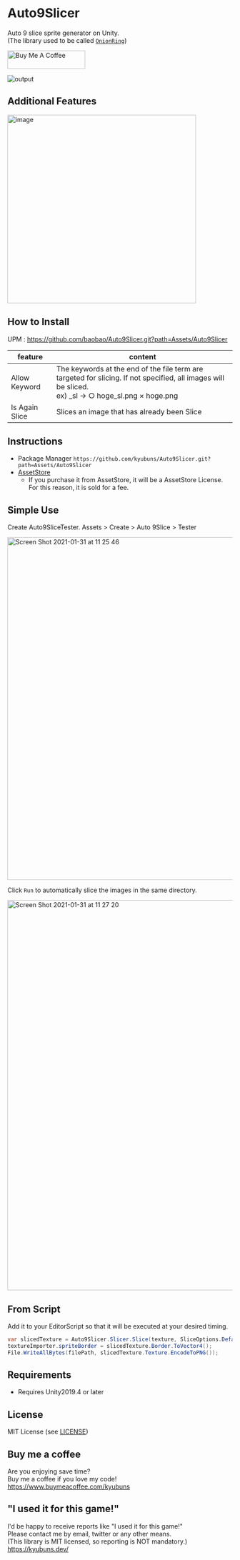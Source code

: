 # Auto9Slicer

Auto 9 slice sprite generator on Unity.  
(The library used to be called [`OnionRing`](https://github.com/kyubuns/Auto9Slicer/tree/onionring))

<a href="https://www.buymeacoffee.com/kyubuns" target="_blank"><img src="https://cdn.buymeacoffee.com/buttons/default-orange.png" alt="Buy Me A Coffee" height="41" width="174"></a>

![output](https://user-images.githubusercontent.com/961165/106372768-5c612480-63b6-11eb-9ff8-04394f6bb70b.gif)

## Additional Features

<img width="422" alt="image" src="https://github.com/baobao/Auto9Slicer/assets/144386/1d0ab5fd-e9b4-48a7-8999-5f891122dc08">

## How to Install

UPM : https://github.com/baobao/Auto9Slicer.git?path=Assets/Auto9Slicer


feature | content 
--- | --- 
Allow Keyword | The keywords at the end of the file term are targeted for slicing. If not specified, all images will be sliced.<br />ex) _sl -> ○ hoge_sl.png × hoge.png 
Is Again Slice | Slices an image that has already been Slice 


## Instructions

- Package Manager `https://github.com/kyubuns/Auto9Slicer.git?path=Assets/Auto9Slicer`
- [AssetStore](https://assetstore.unity.com/packages/tools/gui/auto-9slicer-188442?aid=1100l3pRW&utm_source=aff)
  - If you purchase it from AssetStore, it will be a AssetStore License. For this reason, it is sold for a fee.

## Simple Use

Create Auto9SliceTester. Assets > Create > Auto 9Slice > Tester

<img width="768" alt="Screen Shot 2021-01-31 at 11 25 46" src="https://user-images.githubusercontent.com/961165/106372836-135da000-63b7-11eb-85ad-d5fc9e6ee655.png">

Click `Run` to automatically slice the images in the same directory.

<img width="874" alt="Screen Shot 2021-01-31 at 11 27 20" src="https://user-images.githubusercontent.com/961165/106372854-4e5fd380-63b7-11eb-9b48-25105fc02edf.png">

## From Script

Add it to your EditorScript so that it will be executed at your desired timing.

```csharp
var slicedTexture = Auto9Slicer.Slicer.Slice(texture, SliceOptions.Default);
textureImporter.spriteBorder = slicedTexture.Border.ToVector4();
File.WriteAllBytes(filePath, slicedTexture.Texture.EncodeToPNG());
```

## Requirements

- Requires Unity2019.4 or later

## License

MIT License (see [LICENSE](LICENSE))

## Buy me a coffee

Are you enjoying save time?  
Buy me a coffee if you love my code!  
https://www.buymeacoffee.com/kyubuns

## "I used it for this game!"

I'd be happy to receive reports like "I used it for this game!"  
Please contact me by email, twitter or any other means.  
(This library is MIT licensed, so reporting is NOT mandatory.)  
https://kyubuns.dev/

